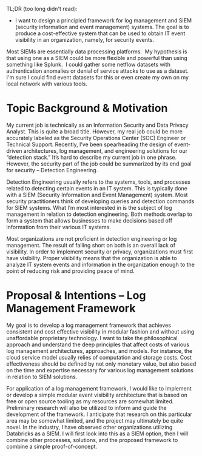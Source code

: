 TL;DR (too long didn't read):
- I want to design a principled framework for log management and SIEM (security information and event management) systems. The goal is to produce a cost-effective system that can be used to obtain IT event visibility in an organization, namely, for security events.

Most SIEMs are essentially data processing platforms.  My hypothesis is that using one as a SIEM could be more flexible and powerful than using something like Splunk.  I could gather some netflow datasets with authentication anomalies or denial of service attacks to use as a dataset.  I'm sure I could find event datasets for this or even create my own on my local network with various tools.
# Topic Background & Motivation

My current job is technically as an Information Security and Data Privacy Analyst. This is quite a broad title. However, my real job could be more accurately labeled as the Security Operations Center (SOC) Engineer or Technical Support. Recently, I’ve been spearheading the design of event-driven architectures, log management, and engineering solutions for our “detection stack.” It’s hard to describe my current job in one phrase. However, the security part of the job could be summarized by its end goal for security – Detection Engineering.

Detection Engineering usually refers to the systems, tools, and processes related to detecting certain events in an IT system. This is typically done with a SIEM (Security Information and Event Management) system. Most security practitioners think of developing queries and detection commands for SIEM systems. What I’m most interested in is the subject of log management in relation to detection engineering. Both methods overlap to form a system that allows businesses to make decisions based off information from their various IT systems.

Most organizations are not proficient in detection engineering or log management. The result of falling short on both is an overall lack of visibility. In order to implement security or privacy, organizations must first have visibility. Proper visibility means that the organization is able to analyze IT system events and information in the organization enough to the point of reducing risk and providing peace of mind.
# Proposal & Intentions – Log Management Framework

My goal is to develop a log management framework that achieves consistent and cost effective visibility in modular fashion and without using unaffordable proprietary technology. I want to take the philosophical approach and understand the deep principles that affect costs of various log management architectures, approaches, and models. For instance, the cloud service model usually relies of computation and storage costs. Cost effectiveness should be defined by not only monetary value, but also based on the time and expertise necessary for various log management solutions in relation to SIEM solutions.

For application of a log management framework, I would like to implement or develop a simple modular event visibility architecture that is based on free or open source tooling as my resources are somewhat limited. Preliminary research will also be utilized to inform and guide the development of the framework. I anticipate that research on this particular area may be somewhat limited, and the project may ultimately be quite novel. In the industry, I have observed other organizations utilizing Databricks as a SIEM. I will first look into this as a SIEM option, then I will combine other processes, solutions, and the proposed framework to combine a simple proof-of-concept.